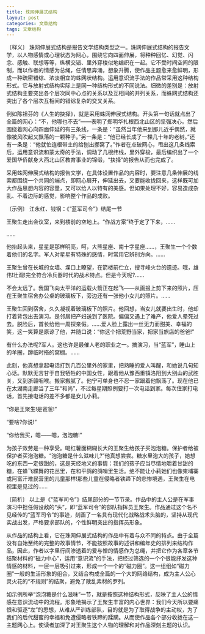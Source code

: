 ```yaml
---
title: 珠网伸展式结构
layout: post
categories: 文章结构
tags: 文章结构
---
```


〔释义〕 珠网伸展式结构是报告文学结构类型之一。珠网伸展式结构的报告文学，以人物感情或心理状态为网心，围绕它向四面伸展，将种种回忆、幻觉、闪念、感触、联想等等，纵横交错、里外穿梭似地编织在一起。它不受时间空间的限制，而以作者的情感为总绳，任情思奔涌，想象升腾，使作品主题愈来愈鲜明，形成一种疏密错综、浓淡相宜的蛛网状结构。运用意识流手法的作品常采用这种结构形式。它与放射式结构实际上是同一种结构形式的不同说法。细微的差别是：放射式结构主要突出各个层次同中心点的关系以及互相间的并列关系，而蛛网式结构还突出了各个层次互相间的错综复杂的交叉关系。

例如陈祖芬的《人生的抉择》，就是采用蛛网伸展式结构。开头第一句话就点出了全篇的网心：“不，他哪也不去”——表明了郑明华扎根西北山区的坚强决心。然后围绕着网心向四面伸延的有三条线，一条是：“虽然当年他来到那儿近乎偶然，就像被风吹起又飘落的一颗种子。”另一条是：“他已经长成了一棵几十年的老树。”还有一条是：“他就怕连根带土的给刨出挪窝了。”作者在点破网心，甩出这几条线索后，运用意识流和蒙太奇的手法，调动了几根纬线，里外穿梭，最后编织出了一个爱国华侨献身大西北山区教育事业的锦缎，“抉择”的报告从而也完成了。

采用蛛网伸展式结构的报告文学，在具体设置作品的内容时，要注意几条伸展的线索都围绕一个共同的端点，即网心展开，伸延出去，又要能收拢回来，这样既可加大作品思想内容的容量，又可以给人以特有的美感。但如果处理不好，容易造成杂乱、不着边际的感觉，影响整个作品的成败。

〔示例〕 江永红、钱钢：《“蓝军司令”》结尾一节

王聚生走出会议室，来到楼前的空地上。“作战方案”终于定了下来，……

……

他抬起头来，星星是那样明亮，呵，大熊星座、南十字星座……，王聚生一个个数着他们的名字。军人对星星有特殊的感情，时常用它辨别方向。……

王聚生曾在长城的女墙、堞口上瞭望，在箭楼前伫立，搜寻峰火台的遗迹。哦，雄伟!壮观!完全符合冷兵器时代的战术特点。但是今天呢?……

不会太远了。我国飞向太平洋的运载火箭正在起飞——从画报上剪下来的照片，压在王聚生宿舍办公桌的玻璃板下，旁边还有一张他小女儿的照片。……

王聚生回到宿舍，久久凝视着玻璃板下的照片。他回想，当女儿就要出生时，他却打着背包出去演习。是邻居把产妇送到了医院。偏偏又遇上了难产，他爱人晕死过去。脱险后，首长给他一周探亲假。……爱人脸上露出一丝无力而甜美、幸福的笑，这一笑算是原谅了他，并随口说：“你这个把荒野当家，把家当旅店的爸爸!”

有什么办法呢?军人。这也许是最催人老的职业之一。搞演习，当“蓝军”，睡山上的羊圈，蹲临时搭的窝棚。……

此刻，他真想拿起电话打到几百公里外的家里，把熟睡的爱人叫醒，和她说几句知心话。默默无言甘于自我牺牲的中国女性，跟着他从豫西重镇洛阳到大别山的武胜关，又到浙赣咽喉。搬家搬腻了。他宁可单身也不忍一家跟着他飘荡了。现在他已在太湖南走廊当了三年“和尚”，不过每星期照例要打一次电话到家。每次住家打电话，首先接电话的差不多都是女儿小莉。

“你是王聚生!是爸爸!”

“要啥?你说!”

“你给我买，嗯——嗯，泡泡糖!”

为孩子效劳是一种享受。喝红薯面糊糊长大的王聚生给孩子买泡泡糖。保护者给被保护者买泡泡糖。“泡泡糖是什么滋味儿?”他真想尝尝。糖水里泡大的孩子，她想吃的东西一定很甜的，这是天经地义的事情：我们的孩子应当尽情地嚼着甘甜的糖，在蜂飞緤舞的花丛里，在和平鸽的鸽哨里生活。绝不能让小莉她们也像柬埔寨或阿富汗难民营里的儿童那样!那些儿童在侵略者铁蹄下的悲惨境遇，王聚生在电视里是见过的……

〔简析〕 以上是《“蓝军司令”》结尾部分的一节节录。作品中的主人公是在军事演习中担任假设敌的“头”，即“蓝军司令”的部队指挥员王聚生。作品通过这个名不见经传的“蓝军司令”的事迹，刻画了一名具有现代化战略战术头脑的，坚持从现代实战出发，严格要求部队的，个性鲜明突出的指挥员形象。

从作品的结构上看，它在珠网伸展式结构的作品中有着与众不同的特点。由于全篇没有自始至终的完整的故事情节，不能按照故事的述讲和编年史的排列来结构作品，因此，作者以字里行间渗透着的爱与憎的情感作为总绳，并把它作为各章各节结聚材料的“磁力中心”，运用“意识流”的手法，把经过筛选的一个个很能抒发这种情感的材料，一层一层吸引过来，形成一个一个的“磁力圈”。这一组组如“磁力圈”一般的生活形象的组合，又结合构成全篇的一个大的网络结构，成为主人公心灵火花的“不规则”的结聚，避免了散乱素材的罗列。

如示例所举“泡泡糖是什么滋味”一节，就是按照这种结构形式，反映了主人公的情感在意识流动中的流程。形象地揭示了王聚生丰富的内心世界：我们今天所以要痛恨和驱逐“左”的思想，从难从严训练部队，目的就是为了取得战争的主动权，为了我们的后代甜蜜的幸福和免遭侵略者铁蹄的蹂躏。从而使作品各个部分收拢在这一主题网心上。使读者加深了对王聚生这个人物的理解和对作品深刻主题的认识。 